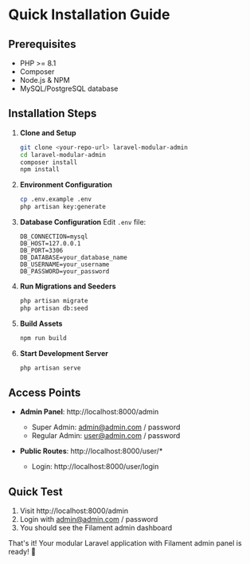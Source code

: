# Quick Installation Guide

## Prerequisites

- PHP >= 8.1
- Composer
- Node.js & NPM
- MySQL/PostgreSQL database

## Installation Steps

1. **Clone and Setup**
   ```bash
   git clone <your-repo-url> laravel-modular-admin
   cd laravel-modular-admin
   composer install
   npm install
   ```

2. **Environment Configuration**
   ```bash
   cp .env.example .env
   php artisan key:generate
   ```

3. **Database Configuration**
   Edit `.env` file:
   ```env
   DB_CONNECTION=mysql
   DB_HOST=127.0.0.1
   DB_PORT=3306
   DB_DATABASE=your_database_name
   DB_USERNAME=your_username
   DB_PASSWORD=your_password
   ```

4. **Run Migrations and Seeders**
   ```bash
   php artisan migrate
   php artisan db:seed
   ```

5. **Build Assets**
   ```bash
   npm run build
   ```

6. **Start Development Server**
   ```bash
   php artisan serve
   ```

## Access Points

- **Admin Panel**: http://localhost:8000/admin
  - Super Admin: admin@admin.com / password
  - Regular Admin: user@admin.com / password

- **Public Routes**: http://localhost:8000/user/*
  - Login: http://localhost:8000/user/login

## Quick Test

1. Visit http://localhost:8000/admin
2. Login with admin@admin.com / password
3. You should see the Filament admin dashboard

That's it! Your modular Laravel application with Filament admin panel is ready! 🎉
